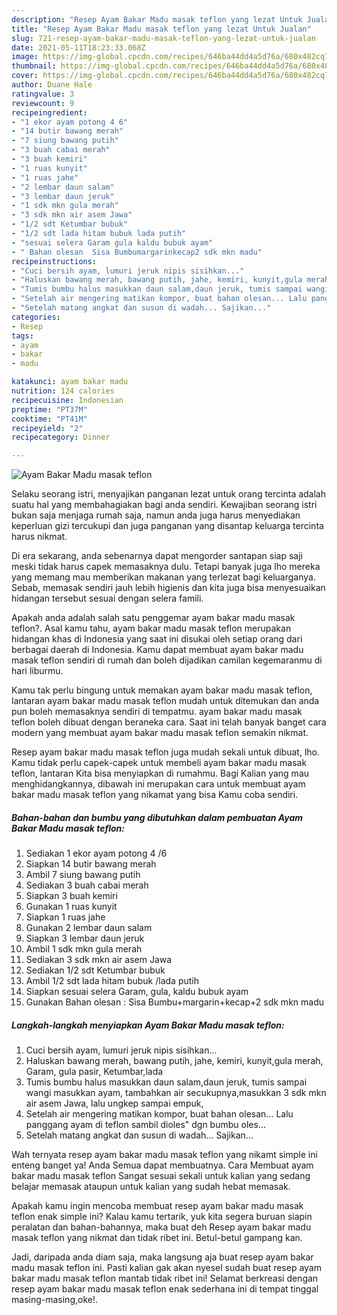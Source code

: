 ```yaml
---
description: "Resep Ayam Bakar Madu masak teflon yang lezat Untuk Jualan"
title: "Resep Ayam Bakar Madu masak teflon yang lezat Untuk Jualan"
slug: 721-resep-ayam-bakar-madu-masak-teflon-yang-lezat-untuk-jualan
date: 2021-05-11T18:23:33.068Z
image: https://img-global.cpcdn.com/recipes/646ba44dd4a5d76a/680x482cq70/ayam-bakar-madu-masak-teflon-foto-resep-utama.jpg
thumbnail: https://img-global.cpcdn.com/recipes/646ba44dd4a5d76a/680x482cq70/ayam-bakar-madu-masak-teflon-foto-resep-utama.jpg
cover: https://img-global.cpcdn.com/recipes/646ba44dd4a5d76a/680x482cq70/ayam-bakar-madu-masak-teflon-foto-resep-utama.jpg
author: Duane Hale
ratingvalue: 3
reviewcount: 9
recipeingredient:
- "1 ekor ayam potong 4 6"
- "14 butir bawang merah"
- "7 siung bawang putih"
- "3 buah cabai merah"
- "3 buah kemiri"
- "1 ruas kunyit"
- "1 ruas jahe"
- "2 lembar daun salam"
- "3 lembar daun jeruk"
- "1 sdk mkn gula merah"
- "3 sdk mkn air asem Jawa"
- "1/2 sdt Ketumbar bubuk"
- "1/2 sdt lada hitam bubuk lada putih"
- "sesuai selera Garam gula kaldu bubuk ayam"
- " Bahan olesan  Sisa Bumbumargarinkecap2 sdk mkn madu"
recipeinstructions:
- "Cuci bersih ayam, lumuri jeruk nipis sisihkan..."
- "Haluskan bawang merah, bawang putih, jahe, kemiri, kunyit,gula merah, Garam, gula pasir, Ketumbar,lada"
- "Tumis bumbu halus masukkan daun salam,daun jeruk, tumis sampai wangi masukkan ayam, tambahkan air secukupnya,masukkan 3 sdk mkn air asem Jawa, lalu ungkep sampai empuk,"
- "Setelah air mengering matikan kompor, buat bahan olesan... Lalu panggang ayam di teflon sambil dioles&#34; dgn bumbu oles..."
- "Setelah matang angkat dan susun di wadah... Sajikan..."
categories:
- Resep
tags:
- ayam
- bakar
- madu

katakunci: ayam bakar madu 
nutrition: 124 calories
recipecuisine: Indonesian
preptime: "PT37M"
cooktime: "PT41M"
recipeyield: "2"
recipecategory: Dinner

---
```



![Ayam Bakar Madu masak teflon](https://img-global.cpcdn.com/recipes/646ba44dd4a5d76a/680x482cq70/ayam-bakar-madu-masak-teflon-foto-resep-utama.jpg)

Selaku seorang istri, menyajikan panganan lezat untuk orang tercinta adalah suatu hal yang membahagiakan bagi anda sendiri. Kewajiban seorang istri bukan saja menjaga rumah saja, namun anda juga harus menyediakan keperluan gizi tercukupi dan juga panganan yang disantap keluarga tercinta harus nikmat.

Di era  sekarang, anda sebenarnya dapat mengorder santapan siap saji meski tidak harus capek memasaknya dulu. Tetapi banyak juga lho mereka yang memang mau memberikan makanan yang terlezat bagi keluarganya. Sebab, memasak sendiri jauh lebih higienis dan kita juga bisa menyesuaikan hidangan tersebut sesuai dengan selera famili. 



Apakah anda adalah salah satu penggemar ayam bakar madu masak teflon?. Asal kamu tahu, ayam bakar madu masak teflon merupakan hidangan khas di Indonesia yang saat ini disukai oleh setiap orang dari berbagai daerah di Indonesia. Kamu dapat membuat ayam bakar madu masak teflon sendiri di rumah dan boleh dijadikan camilan kegemaranmu di hari liburmu.

Kamu tak perlu bingung untuk memakan ayam bakar madu masak teflon, lantaran ayam bakar madu masak teflon mudah untuk ditemukan dan anda pun boleh memasaknya sendiri di tempatmu. ayam bakar madu masak teflon boleh dibuat dengan beraneka cara. Saat ini telah banyak banget cara modern yang membuat ayam bakar madu masak teflon semakin nikmat.

Resep ayam bakar madu masak teflon juga mudah sekali untuk dibuat, lho. Kamu tidak perlu capek-capek untuk membeli ayam bakar madu masak teflon, lantaran Kita bisa menyiapkan di rumahmu. Bagi Kalian yang mau menghidangkannya, dibawah ini merupakan cara untuk membuat ayam bakar madu masak teflon yang nikamat yang bisa Kamu coba sendiri.

<!--inarticleads1-->

##### Bahan-bahan dan bumbu yang dibutuhkan dalam pembuatan Ayam Bakar Madu masak teflon:

1. Sediakan 1 ekor ayam potong 4 /6
1. Siapkan 14 butir bawang merah
1. Ambil 7 siung bawang putih
1. Sediakan 3 buah cabai merah
1. Siapkan 3 buah kemiri
1. Gunakan 1 ruas kunyit
1. Siapkan 1 ruas jahe
1. Gunakan 2 lembar daun salam
1. Siapkan 3 lembar daun jeruk
1. Ambil 1 sdk mkn gula merah
1. Sediakan 3 sdk mkn air asem Jawa
1. Sediakan 1/2 sdt Ketumbar bubuk
1. Ambil 1/2 sdt lada hitam bubuk /lada putih
1. Siapkan sesuai selera Garam, gula, kaldu bubuk ayam
1. Gunakan  Bahan olesan : Sisa Bumbu+margarin+kecap+2 sdk mkn madu




<!--inarticleads2-->

##### Langkah-langkah menyiapkan Ayam Bakar Madu masak teflon:

1. Cuci bersih ayam, lumuri jeruk nipis sisihkan...
1. Haluskan bawang merah, bawang putih, jahe, kemiri, kunyit,gula merah, Garam, gula pasir, Ketumbar,lada
1. Tumis bumbu halus masukkan daun salam,daun jeruk, tumis sampai wangi masukkan ayam, tambahkan air secukupnya,masukkan 3 sdk mkn air asem Jawa, lalu ungkep sampai empuk,
1. Setelah air mengering matikan kompor, buat bahan olesan... Lalu panggang ayam di teflon sambil dioles&#34; dgn bumbu oles...
1. Setelah matang angkat dan susun di wadah... Sajikan...




Wah ternyata resep ayam bakar madu masak teflon yang nikamt simple ini enteng banget ya! Anda Semua dapat membuatnya. Cara Membuat ayam bakar madu masak teflon Sangat sesuai sekali untuk kalian yang sedang belajar memasak ataupun untuk kalian yang sudah hebat memasak.

Apakah kamu ingin mencoba membuat resep ayam bakar madu masak teflon enak simple ini? Kalau kamu tertarik, yuk kita segera buruan siapin peralatan dan bahan-bahannya, maka buat deh Resep ayam bakar madu masak teflon yang nikmat dan tidak ribet ini. Betul-betul gampang kan. 

Jadi, daripada anda diam saja, maka langsung aja buat resep ayam bakar madu masak teflon ini. Pasti kalian gak akan nyesel sudah buat resep ayam bakar madu masak teflon mantab tidak ribet ini! Selamat berkreasi dengan resep ayam bakar madu masak teflon enak sederhana ini di tempat tinggal masing-masing,oke!.


